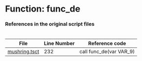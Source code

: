 # Function: func_de
### References in the original script files

#

| File | Line Number | Reference code |
| --- | --- | --- |
| [mushring.tsct](../../../out/mushring.tsct#L232) | 232 | call func_de(var VAR_9) |
